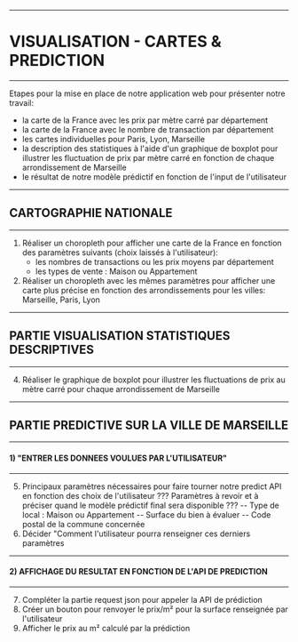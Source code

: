 -------------------------------------
# VISUALISATION - CARTES & PREDICTION
-------------------------------------
Etapes pour la mise en place de notre application web pour présenter notre travail:
  - la carte de la France avec les prix par mètre carré par département
  - la carte de la France avec le nombre de transaction par département
  - les cartes individuelles pour Paris, Lyon, Marseille
  - la description des statistiques à l'aide d'un graphique de boxplot pour illustrer les fluctuation de prix par mètre carré en fonction de chaque arrondissement de Marseille
  - le résultat de notre modèle prédictif en fonction de l'input de l'utilisateur

_________________________________________________________
## CARTOGRAPHIE NATIONALE
_________________________________________________________
1) Réaliser un choropleth pour afficher une carte de la France en fonction des paramètres suivants (choix laissés à l'utilisateur):
    - les nombres de transactions ou les prix moyens par département
    - les types de vente : Maison ou Appartement
2) Réaliser un choropleth avec les mêmes paramètres pour afficher une carte plus précise en fonction des arrondissements pour les villes: Marseille, Paris, Lyon

_________________________________________________________
## PARTIE VISUALISATION STATISTIQUES DESCRIPTIVES
_________________________________________________________
4) Réaliser le graphique de boxplot pour illustrer les fluctuations de prix au mètre carré pour chaque arrondissement de Marseille

_________________________________________________________
## PARTIE PREDICTIVE SUR LA VILLE DE MARSEILLE
_________________________________________________________
#### 1) "ENTRER LES DONNEES VOULUES PAR L'UTILISATEUR"
_________________________________________________________
5) Principaux paramètres nécessaires pour faire tourner notre predict API en fonction des choix de l'utilisateur
??? Paramètres à revoir et à préciser quand le modèle prédictif final sera disponible ???
-- Type de local : Maison ou Appartement
-- Surface du bien à évaluer
-- Code postal de la commune concernée
6) Décider "Comment l'utilisateur pourra renseigner ces derniers paramètres

_________________________________________________________
#### 2) AFFICHAGE DU RESULTAT EN FONCTION DE L'API DE PREDICTION
_________________________________________________________
7) Compléter la partie request json pour appeler la API de prédiction
6) Créer un bouton pour renvoyer le prix/m² pour la surface renseignée par l'utilisateur
8) Afficher le prix au m² calculé par la
prédiction
